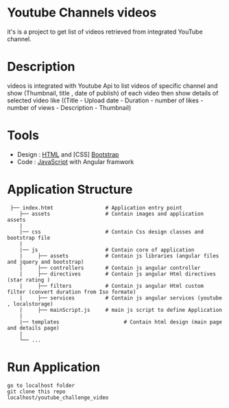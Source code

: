 # Youtube Channels videos 
it's is a project to get list of videos retrieved from integrated YouTube channel.

# Description
videos is integrated with Youtube Api to list videos of specific channel and show (Thumbnail, title , date of publish) 
of each video then show details of selected video like ((Title - Upload date - Duration - number of likes - number of
views - Description - Thumbnail)

# Tools 
- Design :
[HTML](https://www.w3schools.com/html/) and [CSS] [Bootstrap](https://getbootstrap.com/)
- Code :
[JavaScript](https://www.w3schools.com/js/default.asp) with Angular framwork 

# Application Structure
```
 ├── index.htmt                 # Application entry point 
    ├── assets                  # Contain images and application assets 
    |
    |── css                     # Contain Css design classes and bootstrap file 
    |
    |── js                      # Contain core of application
    |     ├── assets            # Contain js libraries (angular files and jquery and bootstrap)
    |     ├── controllers       # Contain js angular controller 
    |     ├── directives        # Contain js angular Html directives (star rating ) 
    |     ├── filters           # Contain js angular Html custom filter (convert duration from Iso formate) 
    |     ├── services          # Contain js angular services (youtube , localstorage)
    |     ├── mainScript.js     # main js script to define Application 
    |
    |── templates                     # Contain html design (main page and details page)
    |
    └── ...

```

# Run Application 

```
go to localhost folder 
git clone this repo 
localhost/youtube_challenge_video

```
